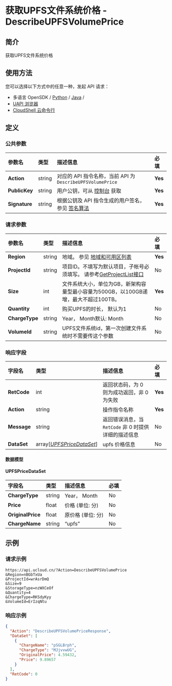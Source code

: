 # 获取UPFS文件系统价格 - DescribeUPFSVolumePrice

## 简介

获取UPFS文件系统价格






## 使用方法

您可以选择以下方式中的任意一种，发起 API 请求：
- 多语言 OpenSDK / [Python](https://github.com/ucloud/ucloud-sdk-python3) / [Java](https://github.com/ucloud/ucloud-sdk-java) /
- [UAPI 浏览器](https://console.ucloud.cn/uapi/detail?id=DescribeUPFSVolumePrice)
- [CloudShell 云命令行](https://shell.ucloud.cn/)


## 定义

### 公共参数

| 参数名 | 类型 | 描述信息 | 必填 |
|:---|:---|:---|:---|
| **Action**     | string  | 对应的 API 指令名称，当前 API 为 `DescribeUPFSVolumePrice`                        | **Yes** |
| **PublicKey**  | string  | 用户公钥，可从 [控制台](https://console.ucloud.cn/uapi/apikey) 获取                                             | **Yes** |
| **Signature**  | string  | 根据公钥及 API 指令生成的用户签名，参见 [签名算法](api/summary/signature.md)  | **Yes** |

### 请求参数

| 参数名 | 类型 | 描述信息 | 必填 |
|:---|:---|:---|:---|
| **Region** | string | 地域。 参见 [地域和可用区列表](https://docs.ucloud.cn/api/summary/regionlist) |**Yes**|
| **ProjectId** | string | 项目ID。不填写为默认项目，子帐号必须填写。 请参考[GetProjectList接口](https://docs.ucloud.cn/api/summary/get_project_list) |No|
| **Size** | int | 文件系统大小，单位为GB，新架构容量型最小容量为500GB，以100GB递增，最大不超过100TB。 |**Yes**|
| **Quantity** | int | 购买UPFS的时长， 默认为1 |No|
| **ChargeType** | string | Year， Month默认: Month |No|
| **VolumeId** | string | UPFS文件系统id，第一次创建文件系统时不需要传这个参数 |No|

### 响应字段

| 字段名 | 类型 | 描述信息 | 必填 |
|:---|:---|:---|:---|
| **RetCode** | int | 返回状态码，为 0 则为成功返回，非 0 为失败 |**Yes**|
| **Action** | string | 操作指令名称 |**Yes**|
| **Message** | string | 返回错误消息，当 `RetCode` 非 0 时提供详细的描述信息 |No|
| **DataSet** | array[[*UPFSPriceDataSet*](#UPFSPriceDataSet)] | upfs 价格信息 |No|

#### 数据模型


#### UPFSPriceDataSet

| 字段名 | 类型 | 描述信息 | 必填 |
|:---|:---|:---|:---|
| **ChargeType** | string | Year， Month |No|
| **Price** | float | 价格 (单位: 分) |No|
| **OriginalPrice** | float | 原价格 (单位: 分) |No|
| **ChargeName** | string | “upfs” |No|

## 示例

### 请求示例
    
```
https://api.ucloud.cn/?Action=DescribeUPFSVolumePrice
&Region=nBGbTxUa
&ProjectId=wrAsrDmQ
&Size=9
&StorageType=nzWXCeOf
&Quantity=4
&ChargeType=RKSdyKyy
&VolumeId=ErIzqNtu
```

### 响应示例
    
```json
{
  "Action": "DescribeUPFSVolumePriceResponse",
  "DataSet": [
    {
      "ChargeName": "pSGLBrph",
      "ChargeType": "MJjvvwUG",
      "OriginalPrice": 4.59432,
      "Price": 9.89657
    }
  ],
  "RetCode": 0
}
```





